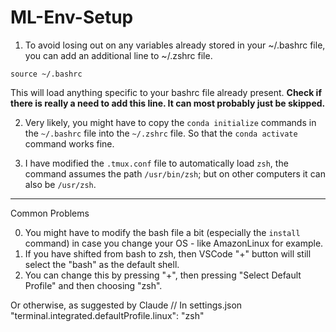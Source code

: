 # ML-Env-Setup

1. To avoid losing out on any variables already stored in your ~/.bashrc file, you can add an additional line to ~/.zshrc file.

`source ~/.bashrc`

This will load anything specific to your bashrc file already present. 
**Check if there is really a need to add this line. It can most probably just be skipped.**

2. Very likely, you might have to copy the `conda initialize` commands in the `~/.bashrc` file into the `~/.zshrc` file. So that the `conda activate` command works fine.

3. I have modified the `.tmux.conf` file to automatically load `zsh`, the command assumes the path `/usr/bin/zsh`; but on other computers it can also be `/usr/zsh`.

---

Common Problems

0. You might have to modify the bash file a bit (especially the `install` command) in case you change your OS - like AmazonLinux for example.
1. If you have shifted from bash to zsh, then VSCode "+" button will still select the "bash" as the default shell.
2. You can change this by pressing "+", then pressing "Select Default Profile" and then choosing "zsh".


Or otherwise, as suggested by Claude
// In settings.json
"terminal.integrated.defaultProfile.linux": "zsh"

